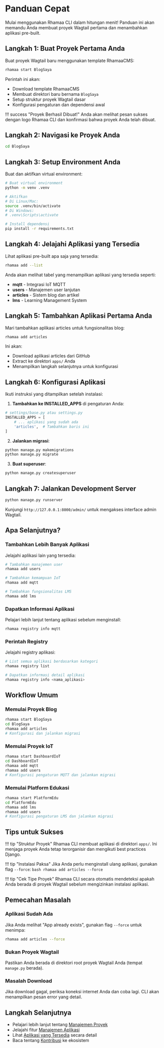 # Panduan Cepat

Mulai menggunakan Rhamaa CLI dalam hitungan menit! Panduan ini akan memandu Anda membuat proyek Wagtail pertama dan menambahkan aplikasi pre-built.

## Langkah 1: Buat Proyek Pertama Anda

Buat proyek Wagtail baru menggunakan template RhamaaCMS:

```bash
rhamaa start BlogSaya
```

Perintah ini akan:

- Download template RhamaaCMS
- Membuat direktori baru bernama `BlogSaya`
- Setup struktur proyek Wagtail dasar
- Konfigurasi pengaturan dan dependensi awal

!!! success "Proyek Berhasil Dibuat!"
    Anda akan melihat pesan sukses dengan logo Rhamaa CLI dan konfirmasi bahwa proyek Anda telah dibuat.

## Langkah 2: Navigasi ke Proyek Anda

```bash
cd BlogSaya
```

## Langkah 3: Setup Environment Anda

Buat dan aktifkan virtual environment:

```bash
# Buat virtual environment
python -m venv .venv

# Aktifkan
# Di Linux/Mac:
source .venv/bin/activate
# Di Windows:
# .venv\Scripts\activate

# Install dependensi
pip install -r requirements.txt
```

## Langkah 4: Jelajahi Aplikasi yang Tersedia

Lihat aplikasi pre-built apa saja yang tersedia:

```bash
rhamaa add --list
```

Anda akan melihat tabel yang menampilkan aplikasi yang tersedia seperti:

- **mqtt** - Integrasi IoT MQTT
- **users** - Manajemen user lanjutan
- **articles** - Sistem blog dan artikel
- **lms** - Learning Management System

## Langkah 5: Tambahkan Aplikasi Pertama Anda

Mari tambahkan aplikasi articles untuk fungsionalitas blog:

```bash
rhamaa add articles
```

Ini akan:

- Download aplikasi articles dari GitHub
- Extract ke direktori `apps/` Anda
- Menampilkan langkah selanjutnya untuk konfigurasi

## Langkah 6: Konfigurasi Aplikasi

Ikuti instruksi yang ditampilkan setelah instalasi:

1. **Tambahkan ke INSTALLED_APPS** di pengaturan Anda:

```python
# settings/base.py atau settings.py
INSTALLED_APPS = [
    # ... aplikasi yang sudah ada
    'articles',  # Tambahkan baris ini
]
```

2. **Jalankan migrasi**:

```bash
python manage.py makemigrations
python manage.py migrate
```

3. **Buat superuser**:

```bash
python manage.py createsuperuser
```

## Langkah 7: Jalankan Development Server

```bash
python manage.py runserver
```

Kunjungi `http://127.0.0.1:8000/admin/` untuk mengakses interface admin Wagtail.

## Apa Selanjutnya?

### Tambahkan Lebih Banyak Aplikasi

Jelajahi aplikasi lain yang tersedia:

```bash
# Tambahkan manajemen user
rhamaa add users

# Tambahkan kemampuan IoT
rhamaa add mqtt

# Tambahkan fungsionalitas LMS
rhamaa add lms
```

### Dapatkan Informasi Aplikasi

Pelajari lebih lanjut tentang aplikasi sebelum menginstall:

```bash
rhamaa registry info mqtt
```

### Perintah Registry

Jelajahi registry aplikasi:

```bash
# List semua aplikasi berdasarkan kategori
rhamaa registry list

# Dapatkan informasi detail aplikasi
rhamaa registry info <nama_aplikasi>
```

## Workflow Umum

### Memulai Proyek Blog

```bash
rhamaa start BlogSaya
cd BlogSaya
rhamaa add articles
# Konfigurasi dan jalankan migrasi
```

### Memulai Proyek IoT

```bash
rhamaa start DashboardIoT
cd DashboardIoT
rhamaa add mqtt
rhamaa add users
# Konfigurasi pengaturan MQTT dan jalankan migrasi
```

### Memulai Platform Edukasi

```bash
rhamaa start PlatformEdu
cd PlatformEdu
rhamaa add lms
rhamaa add users
# Konfigurasi pengaturan LMS dan jalankan migrasi
```

## Tips untuk Sukses

!!! tip "Struktur Proyek"
    Rhamaa CLI membuat aplikasi di direktori `apps/`. Ini menjaga proyek Anda tetap terorganisir dan mengikuti best practices Django.

!!! tip "Instalasi Paksa"
    Jika Anda perlu menginstall ulang aplikasi, gunakan flag `--force`:
    ```bash
    rhamaa add articles --force
    ```

!!! tip "Cek Tipe Proyek"
    Rhamaa CLI secara otomatis mendeteksi apakah Anda berada di proyek Wagtail sebelum mengizinkan instalasi aplikasi.

## Pemecahan Masalah

### Aplikasi Sudah Ada

Jika Anda melihat "App already exists", gunakan flag `--force` untuk menimpa:

```bash
rhamaa add articles --force
```

### Bukan Proyek Wagtail

Pastikan Anda berada di direktori root proyek Wagtail Anda (tempat `manage.py` berada).

### Masalah Download

Jika download gagal, periksa koneksi internet Anda dan coba lagi. CLI akan menampilkan pesan error yang detail.

## Langkah Selanjutnya

- Pelajari lebih lanjut tentang [Manajemen Proyek](../commands/project-management.md)
- Jelajahi fitur [Manajemen Aplikasi](../commands/app-management.md)
- Lihat [Aplikasi yang Tersedia](../apps/index.md) secara detail
- Baca tentang [Kontribusi](../development/contributing.md) ke ekosistem